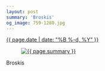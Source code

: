```yaml
---
layout: post
summary: 'Broskis'
og_image: 759-1280.jpg
---
```


<div class="post">
 <time>
  <a href="/759">
   {{ page.date | date: "%B %-d, %Y" }}
  </a>
 </time>
 <a href="/759">
  <figure data-taken="5/27/2018">
   <img alt="{{ page.summary }}" sizes="(min-width: 700px) 50vw, calc(100vw - 2rem)" src="{{ site.assets_url }}/759-640.jpg" srcset="{{ site.assets_url }}/759-320.jpg 320w, {{ site.assets_url }}/759-640.jpg 640w, {{ site.assets_url }}/759-960.jpg 960w, {{ site.assets_url }}/759-1280.jpg 1280w"/>
  </figure>
 </a>
 <span>
  Broskis
 </span>
</div>
